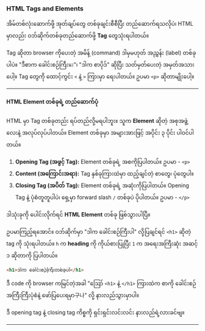 ### HTML Tags and Elements

အိမ်တစ်လုံးဆောက်ဖို့ အုတ်ချပ်တွေ တစ်ခုချင်းစီစီပြီး တည်ဆောက်ရသလိုပဲ၊ HTML မှာလည်း ဝဘ်ဆိုက်တစ်ခုတည်ဆောက်ဖို့ **Tag** တွေသုံးရပါတယ်။

Tag ဆိုတာ browser ကိုပေးတဲ့ အမိန့် (command) ဒါမှမဟုတ် အညွှန်း (label) တစ်ခုပါပဲ။ "ဒီစာက ခေါင်းစဉ်ကြီးนะ"၊ "ဒါက စာပိုဒ်" ဆိုပြီး သတ်မှတ်ပေးတဲ့ အမှတ်အသားပေါ့။ Tag တွေကို ထောင့်ကွင်း `<` နဲ့ `>` ကြားမှာ ရေးပါတယ်။ ဥပမာ `<p>` ဆိုတာမျိုးပေါ့။

-----

#### HTML Element တစ်ခုရဲ့ တည်ဆောက်ပုံ

HTML မှာ Tag တစ်ခုတည်း ရပ်တည်လို့မရပါဘူး။ သူက **Element** ဆိုတဲ့ အစုအဖွဲ့လေးနဲ့ အလုပ်လုပ်ပါတယ်။ Element တစ်ခုမှာ အများအားဖြင့် အပိုင်း ၃ ပိုင်း ပါဝင်ပါတယ်။

1.  **Opening Tag (အဖွင့် Tag):** Element တစ်ခုရဲ့ အစကိုပြပါတယ်။ ဥပမာ - `<p>`
2.  **Content (အကြောင်းအရာ):** Tag နှစ်ခုကြားထဲမှာ ထည့်ချင်တဲ့ စာတွေ၊ ပုံတွေပါ။
3.  **Closing Tag (အပိတ် Tag):** Element တစ်ခုရဲ့ အဆုံးကိုပြပါတယ်။ Opening Tag နဲ့ ပုံစံတူတူပါပဲ၊ ရှေ့မှာ forward slash `/` တစ်ခုပဲ ပိုပါတယ်။ ဥပမာ - `</p>`

ဒါသုံးခုကို ပေါင်းလိုက်ရင် **HTML Element** တစ်ခု ဖြစ်သွားပါပြီ။

ဥပမာကြည့်ရအောင်။ ဝဘ်ဆိုက်မှာ "ဒါက ခေါင်းစဉ်ကြီးပါ" လို့ပြချင်ရင် `<h1>` ဆိုတဲ့ tag ကို သုံးရပါတယ်။ `h` က **heading** ကို ကိုယ်စားပြုပြီး `1` က အရေးအကြီးဆုံး အဆင့် ၁ ဆိုတာကို ပြပါတယ်။

```html
<h1>ဒါက ခေါင်းစဉ်ကြီးတစ်ခုပါ</h1>
```

ဒီ code ကို browser ကမြင်တဲ့အခါ "ဪ `<h1>` နဲ့ `</h1>` ကြားထဲက စာကို ခေါင်းစဉ်အကြီးကြီးပုံစံနဲ့ ဖော်ပြပေးရမှာ구나" လို့ နားလည်သွားမှာပါ။

ဒီ opening tag နဲ့ closing tag ကိစ္စကို ရှင်းရှင်းလင်းလင်း နားလည်ရဲ့လားခင်ဗျ။

-----
